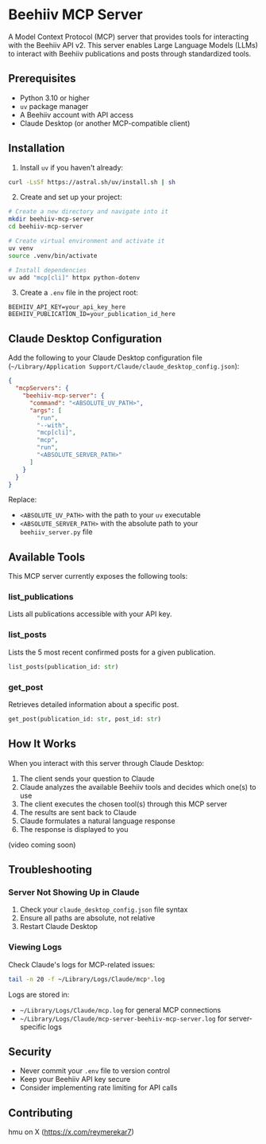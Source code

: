 # Beehiiv MCP Server

A Model Context Protocol (MCP) server that provides tools for interacting with the Beehiiv API v2. This server enables Large Language Models (LLMs) to interact with Beehiiv publications and posts through standardized tools.

## Prerequisites

- Python 3.10 or higher
- `uv` package manager
- A Beehiiv account with API access
- Claude Desktop (or another MCP-compatible client)

## Installation

1. Install `uv` if you haven't already:
```bash
curl -LsSf https://astral.sh/uv/install.sh | sh
```

2. Create and set up your project:
```bash
# Create a new directory and navigate into it
mkdir beehiiv-mcp-server
cd beehiiv-mcp-server

# Create virtual environment and activate it
uv venv
source .venv/bin/activate

# Install dependencies
uv add "mcp[cli]" httpx python-dotenv
```

3. Create a `.env` file in the project root:
```env
BEEHIIV_API_KEY=your_api_key_here
BEEHIIV_PUBLICATION_ID=your_publication_id_here
```

## Claude Desktop Configuration

Add the following to your Claude Desktop configuration file (`~/Library/Application Support/Claude/claude_desktop_config.json`):

```json
{
  "mcpServers": {
    "beehiiv-mcp-server": {
      "command": "<ABSOLUTE_UV_PATH>",
      "args": [
        "run",
        "--with",
        "mcp[cli]",
        "mcp",
        "run",
        "<ABSOLUTE_SERVER_PATH>"
      ]
    }
  }
}
```

Replace:
- `<ABSOLUTE_UV_PATH>` with the path to your `uv` executable
- `<ABSOLUTE_SERVER_PATH>` with the absolute path to your `beehiiv_server.py` file

## Available Tools

This MCP server currently exposes the following tools:

### list_publications
Lists all publications accessible with your API key.

### list_posts
Lists the 5 most recent confirmed posts for a given publication.
```python
list_posts(publication_id: str)
```

### get_post
Retrieves detailed information about a specific post.
```python
get_post(publication_id: str, post_id: str)
```

## How It Works

When you interact with this server through Claude Desktop:

1. The client sends your question to Claude
2. Claude analyzes the available Beehiiv tools and decides which one(s) to use
3. The client executes the chosen tool(s) through this MCP server
4. The results are sent back to Claude
5. Claude formulates a natural language response
6. The response is displayed to you

(video coming soon)

## Troubleshooting

### Server Not Showing Up in Claude

1. Check your `claude_desktop_config.json` file syntax
2. Ensure all paths are absolute, not relative
3. Restart Claude Desktop

### Viewing Logs

Check Claude's logs for MCP-related issues:
```bash
tail -n 20 -f ~/Library/Logs/Claude/mcp*.log
```

Logs are stored in:
- `~/Library/Logs/Claude/mcp.log` for general MCP connections
- `~/Library/Logs/Claude/mcp-server-beehiiv-mcp-server.log` for server-specific logs

## Security

- Never commit your `.env` file to version control
- Keep your Beehiiv API key secure
- Consider implementing rate limiting for API calls

## Contributing

hmu on X (https://x.com/reymerekar7)

